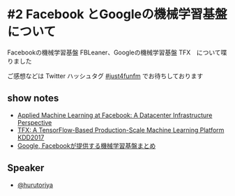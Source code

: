 # #2 Facebook とGoogleの機械学習基盤について

Facebookの機械学習基盤 FBLeaner、Googleの機械学習基盤 TFX　について喋りました

ご感想などは Twitter ハッシュタグ [#just4funfm](https://twitter.com/hashtag/just4funfm?src=hashtag_click&f=live) でお待ちしております

## show notes

- [Applied Machine Learning at Facebook: A Datacenter Infrastructure Perspective](https://research.fb.com/publications/applied-machine-learning-at-facebook-a-datacenter-infrastructure-perspective/)
- [TFX: A TensorFlow-Based Production-Scale Machine Learning Platform KDD2017](https://www.kdd.org/kdd2017/papers/view/tfx-a-tensorflow-based-production-scale-machine-learning-platform)
- [Google, Facebookが提供する機械学習基盤まとめ](https://shunyaueta.com/posts/2018-04-09/)

## Speaker

- [@hurutoriya](https://twitter.com/hurutoriya)
